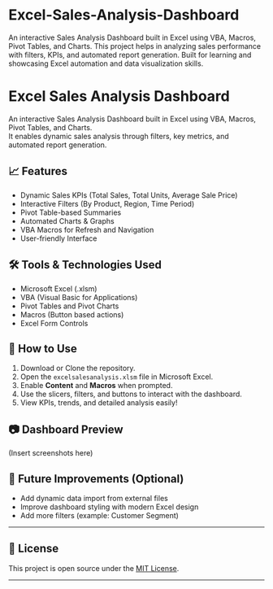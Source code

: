 # Excel-Sales-Analysis-Dashboard
An interactive Sales Analysis Dashboard built in Excel using VBA, Macros, Pivot Tables, and Charts. This project helps in analyzing sales performance with filters, KPIs, and automated report generation. Built for learning and showcasing Excel automation and data visualization skills.
# Excel Sales Analysis Dashboard

An interactive Sales Analysis Dashboard built in Excel using VBA, Macros, Pivot Tables, and Charts.  
It enables dynamic sales analysis through filters, key metrics, and automated report generation.

## 📈 Features

- Dynamic Sales KPIs (Total Sales, Total Units, Average Sale Price)
- Interactive Filters (By Product, Region, Time Period)
- Pivot Table-based Summaries
- Automated Charts & Graphs
- VBA Macros for Refresh and Navigation
- User-friendly Interface

## 🛠️ Tools & Technologies Used

- Microsoft Excel (.xlsm)
- VBA (Visual Basic for Applications)
- Pivot Tables and Pivot Charts
- Macros (Button based actions)
- Excel Form Controls

## 🚀 How to Use

1. Download or Clone the repository.
2. Open the `excelsalesanalysis.xlsm` file in Microsoft Excel.
3. Enable **Content** and **Macros** when prompted.
4. Use the slicers, filters, and buttons to interact with the dashboard.
5. View KPIs, trends, and detailed analysis easily!

## 📷 Dashboard Preview

(Insert screenshots here)

## 🌟 Future Improvements (Optional)

- Add dynamic data import from external files
- Improve dashboard styling with modern Excel design
- Add more filters (example: Customer Segment)

---

## 📜 License

This project is open source under the [MIT License](LICENSE).

---
